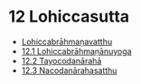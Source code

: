 

# 12 Lohiccasutta

* [Lohiccabrāhmaṇavatthu](12/Lohiccabrahmanavatthu.md)
* [12.1 Lohiccabrāhmaṇānuyoga](12/12.1.md)
* [12.2 Tayocodanārahā](12/12.2.md)
* [12.3 Nacodanārahasatthu](12/12.3.md)



